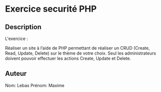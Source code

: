 # Exercice securité PHP

## Description
L'exercice : 

Réaliser un site à l’aide de PHP permettant de réaliser un CRUD (Create, Read, Update, 
Delete) sur le thème de votre choix. 
Seul les administrateurs doivent pouvoir effectuer les actions Create, Update et Delete. 

## Auteur
Nom: Lebas 
Prénom: Maxime
